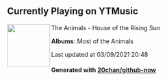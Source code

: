 ## Currently Playing on YTMusic

[<img align="left" width="100" src="https://lh3.googleusercontent.com/_P1hfeJJhKzodIhCEqHLbWknTQ6qxtVpXLWVqzRdQiEyN12jEh2FvzUJ8F6U08ehWAICAjVfi-1RAHgh">](https://music.youtube.com/watch?v=VixdIglCZXk)

The Animals - House of the Rising Sun

**Albums**: Most of the Animals

Last updated at 03/09/2021 20:48

#### Generated with [20chan/github-now](https://github.com/20chan/github-now)


<!--
**20chan/20chan** is a ✨ _special_ ✨ repository because its `README.md` (this file) appears on your GitHub profile.

Here are some ideas to get you started:

- 🔭 I’m currently working on ...
- 🌱 I’m currently learning ...
- 👯 I’m looking to collaborate on ...
- 🤔 I’m looking for help with ...
- 💬 Ask me about ...
- 📫 How to reach me: ...
- 😄 Pronouns: ...
- ⚡ Fun fact: ...
-->
